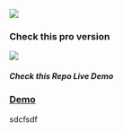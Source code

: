 <a href="https://wrappixel.com"><img src="https://wrappixel.com/wp-content/uploads/2017/03/wp-updated-logo.jpg" /></a><br/>
<h3>Check this pro version</h3>
<a href="https://wrappixel.com/templates/niceadmin/"><img src="https://wrappixel.com/demos/admin-templates/nice-admin/landingpage/assets/images/db.jpg"/></a><br/>
<h5>Check this Repo Live Demo</h5>
<a href="https://wrappixel.com/demos/free-admin-templates/nice-admin-lite/landingpage/"><h3>Demo</h3></a>
sdcfsdf
